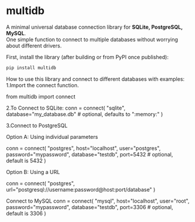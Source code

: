 # multidb

A minimal universal database connection library for **SQLite, PostgreSQL, MySQL**.  
One simple function to connect to multiple databases without worrying about different drivers.


First, install the library (after building or from PyPI once published):

```bash
pip install multidb
```

How to use this library and connect to different databases with examples:
1.Import the connect function.

from multidb import connect



2.To Connect to SQLite:
conn = connect(
    "sqlite",
    database="my_database.db"  # optional, defaults to ":memory:"
)

3.Connect to PostgreSQL

Option A: Using individual parameters

conn = connect(
    "postgres",
    host="localhost",
    user="postgres",
    password="mypassword",
    database="testdb",
    port=5432  # optional, default is 5432
)

Option B: Using a URL

conn = connect(
    "postgres",
    url="postgresql://username:password@host:port/database"
)

Connect to MySQL
conn = connect(
    "mysql",
    host="localhost",
    user="root",
    password="mypassword",
    database="testdb",
    port=3306  # optional, default is 3306
)
